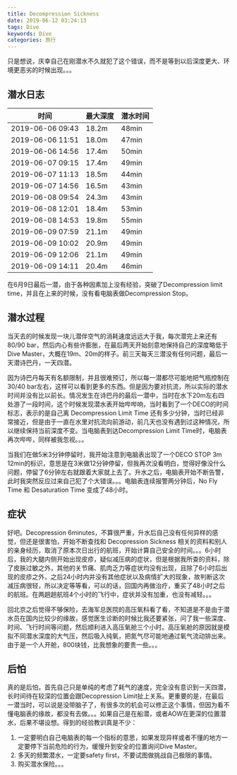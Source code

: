 ```yaml
---
title: Decompression Sickness
date: 2019-06-12 03:24:13
tags: Dive
keywords: Dive
categories: 旅行
---
```

只是想说，庆幸自己在刚潜水不久就犯了这个错误，而不是等到以后深度更大、环境更恶劣的时候出现。。。

## 潜水日志

|时间 | 最大深度 | 潜水时间|
|------|-----|------|
|2019-06-06 09:43 | 18.2m | 48min |
|2019-06-06 11:51 | 18.0m | 47min |
|2019-06-06 14:56 | 17.4m | 50min |
|2019-06-07 09:15 | 17.4m | 49min |
|2019-06-07 11:13 | 18.5m | 44min |
|2019-06-07 14:56 | 16.5m | 43min |
|2019-06-08 09:54 | 24.3m | 43min |
|2019-06-08 12:01 | 18.4m | 53min |
|2019-06-08 14:53 | 19.8m | 55min |
|2019-06-09 07:59 | 21.1m | 49min |
|2019-06-09 10:02 | 20.9m | 49min |
|2019-06-09 12:06 | 21.1m | 49min |
|2019-06-09 14:11 | 20.4m | 46min |

在6月9日最后一潜，由于各种因素加上没有经验，突破了Decompression limit time，并且在上来的时候，没有看电脑表做Decompression Stop。

## 潜水过程

当天去的时候发现一块儿潜伴空气的消耗速度远远大于我，每次潜完上来还有80/90 bar，然后内心有些许膨胀，在最后两天开始刻意地保持自己的深度略低于Dive Master，大概在19m、20m的样子。前三天每天三潜没有任何问题，最后一天潜诗巴丹，一天四潜。  

因为诗巴丹每天有名额限制，并且很难预订，所以每一潜都尽可能地把气瓶控制在30/40 bar左右，这样可以看到更多的东西。但是因为要对抗流，所以实际的潜水时间并没有比以前长。情况发生在诗巴丹的最后一潜中，当时在水下20m左右四处游了一段时间，这个时候发现潜水表开始哔哔响，当时看到了一个DECO的时间标志，表示的是自己离 Decompression Limit Time 还有多少分钟，当时已经非常接近，但是由于一直在水里对抗流向前游动，前几天也没有遇到过这种情况，所以继续保持当前深度不变。当电脑表到达Decompression Limit Time时，电脑表再次哔哔，同样被我忽视。。。  

当我们在做5米3分钟停留时，我开始注意到电脑表出现了一个DECO STOP 3m 12min的标识，意思是在3米做12分钟停留，但我再次没看明白，觉得好像没什么问题，停留了6分钟左右就跟着大家就上去了。升水之后，电脑表开始不断告警，此时我突然反应过来自己犯了个大错误。。。电脑表连续报警两分钟后，No Fly Time 和 Desaturation Time 变成了48小时。


## 症状

好吧。Decopression 6minutes，不算很严重，升水后自己没有任何异样的感觉，但还是很害怕，开始不断查找和 Decopression Sickness 相关的资料和别人的亲身经历，取消了原本次日出行的航班，开始计算自己安全的时间。。。6小时后，我的大腿内侧开始出现皮疹，疑似减压病的症状，但是根据我所查的资料，除了皮肤过敏之外，其他的关节痛、肌肉乏力等症状均没有出现，且除了6小时后出现的皮疹之外，之后24小时内并没有其他症状以及病情扩大的现象，故判断这次减压病很轻，所以决定等等看，可以的话，回国内再做治疗，重买了48小时之后的航班。在两趟趟航班4个小时的飞行中，症状并没有加重，也没有减轻。。。

回北京之后觉得不够保险，去海军总医院的高压氧科看了看，不知道是不是由于潜水员在国内比较少的缘故，感觉医生诊断的时候比我还要紧张，问了我一些深度、时间、飞行时间等问题，然后顺利进入高压氧舱三个小时。高压氧舱的原因就是模拟不同潜水深度的大气压，然后吸入纯氧，把氮气尽可能地通过氧气流动排出来。由于是一个人开舱，800块钱，比我想象的要贵一些。。。

## 后怕

真的是后怕，首先自己只是单纯的考虑了耗气的速度，完全没有意识到一天四潜，长时间待在较深的位置会跟Decopression Limit扯上关系。更重要的是，在最后一潜当时，可以说是没带脑子了，有很多次的机会可以修正这个事情，但因为看不懂电脑表的缘故，都没有去做。。。如果自己是在船潜，或者AOW在更深的位置潜水，后果不堪设想。得到的经验教训真是不少：

1. 一定要明白自己电脑表的每一个指标的意思，如果发现异样或者不懂的地方一定要停下当前危险的行为，缓慢升到安全的位置询问Dive Master。
2. 多天的频繁潜水，一定要safety first，不要试图做挑战自己极限的事情。
3. 购买潜水保险。。。



